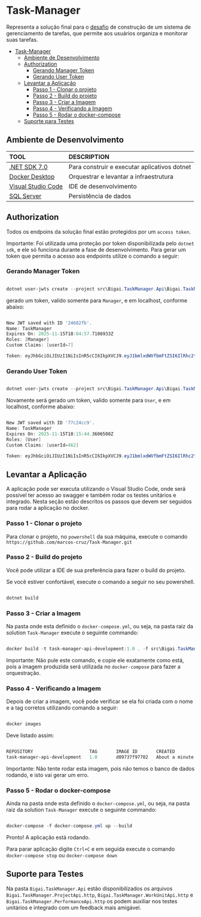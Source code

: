 # Task-Manager

Representa a solução final para o [desafio](https://meteor-ocelot-f0d.notion.site/NET-C-5281edbec2e4480d98552e5ca0242c5b) de construção de um sistema de gerenciamento de tarefas, que permite aos usuários organiza e monitorar suas tarefas.

- [Task-Manager](#task-manager)
  - [Ambiente de Desenvolvimento](#ambiente-de-desenvolvimento)
  - [Authorization](#authorization)
    - [Gerando Manager Token](#gerando-manager-token)
    - [Gerando User Token](#gerando-user-token)
  - [Levantar a Aplicação](#levantar-a-aplicação)
    - [Passo 1 - Clonar o projeto](#passo-1---clonar-o-projeto)
    - [Passo 2 - Build do projeto](#passo-2---build-do-projeto)
    - [Passo 3 - Criar a Imagem](#passo-3---criar-a-imagem)
    - [Passo 4 - Verificando a Imagem](#passo-4---verificando-a-imagem)
    - [Passo 5 - Rodar o docker-compose](#passo-5---rodar-o-docker-compose)
  - [Suporte para Testes](#suporte-para-testes)

## Ambiente de Desenvolvimento

| TOOL                                                                                                                   | DESCRIPTION                                  |
| :--------------------------------------------------------------------------------------------------------------------- | :------------------------------------------- |
| [.NET SDK 7.0](https://dotnet.microsoft.com/pt-br/download/dotnet/7.0)                                                 | Para construir e executar aplicativos dotnet |
| [Docker Desktop](https://docs.docker.com/get-docker)                                                                   | Orquestrar e levantar a infraestrutura       |
| [Visual Studio Code](https://aka.ms/vscode)                                                                            | IDE de desenvolvimento                       |
| [SQL Server](https://www.microsoft.com/pt-br/sql-server/sql-server-downloads?msockid=02916a913aad6e232c2779713b746f9b) | Persistência de dados                        |

## Authorization

Todos os endpoins da solução final estão protegidos por um `access token`.

Importante: Foi utilizada uma proteção por token disponibilizada pelo `dotnet sdk`, e ele só funciona durante a fase de desenvolvimento. Para gerar um token que permita o acesso aos endpoints utilize o comando a seguir:

### Gerando Manager Token

```powershell

dotnet user-jwts create --project src\Bigai.TaskManager.Api\Bigai.TaskManager.Api.csproj --role "Manager" --claim "userId=365" --name="TaskManager" --valid-for 365d

```

gerado um token, valido somente para `Manager`, e em localhost, conforme abaixo:

```powershell

New JWT saved with ID '24682fb'.
Name: TaskManager
Expires On: 2025-11-15T18:04:57.7106933Z
Roles: [Manager]
Custom Claims: [userId=7]

Token: eyJhbGciOiJIUzI1NiIsInR5cCI6IkpXVCJ9.eyJ1bmlxdWVfbmFtZSI6IlRhc2tNYW5hZ2VyIiwic3ViIjoiVGFza01hbmFnZXIiLCJqdGkiOiIyNDY4MmZiIiwicm9sZSI6Ik1hbmFnZXIiLCJ1c2VySWQiOiI3IiwiYXVkIjpbImh0dHA6Ly9sb2NhbGhvc3Q6NDQxMSIsImh0dHBzOi8vbG9jYWxob3N0OjQ0MzUyIiwiaHR0cHM6Ly9sb2NhbGhvc3Q6NTAwMSIsImh0dHA6Ly9sb2NhbGhvc3Q6NTAwMCJdLCJuYmYiOjE3MzE2OTM4OTcsImV4cCI6MTc2MzIyOTg5NywiaWF0IjoxNzMxNjkzOTAwLCJpc3MiOiJkb3RuZXQtdXNlci1qd3RzIn0.PFVlGyBAu9oa9DAXD6o_E8fnOSG86nGyxIzTayEhfRU

```

### Gerando User Token

```powershell

dotnet user-jwts create --project src\Bigai.TaskManager.Api\Bigai.TaskManager.Api.csproj --role "User" --claim "userId=462" --name="TaskManager" --valid-for 365d

```

Novamente será gerado um token, valido somente para `User`, e em localhost, conforme abaixo:

```powershell

New JWT saved with ID '77c24cc9'.
Name: TaskManager
Expires On: 2025-11-15T18:15:44.3606508Z
Roles: [User]
Custom Claims: [userId=462]

Token: eyJhbGciOiJIUzI1NiIsInR5cCI6IkpXVCJ9.eyJ1bmlxdWVfbmFtZSI6IlRhc2tNYW5hZ2VyIiwic3ViIjoiVGFza01hbmFnZXIiLCJqdGkiOiI3N2MyNGNjOSIsInJvbGUiOiJVc2VyIiwidXNlcklkIjoiNDYyIiwiYXVkIjpbImh0dHA6Ly9sb2NhbGhvc3Q6NDQxMSIsImh0dHBzOi8vbG9jYWxob3N0OjQ0MzUyIiwiaHR0cHM6Ly9sb2NhbGhvc3Q6NTAwMSIsImh0dHA6Ly9sb2NhbGhvc3Q6NTAwMCJdLCJuYmYiOjE3MzE2OTQ1NDQsImV4cCI6MTc2MzIzMDU0NCwiaWF0IjoxNzMxNjk0NTQ3LCJpc3MiOiJkb3RuZXQtdXNlci1qd3RzIn0.sHQC7gqtY1_RCCo8v4H6b6nBj0iYzuIM5bjoOkvdZUo

```

## Levantar a Aplicação

A aplicação pode ser executa utilizando o Visual Studio Code, onde será possível ter acesso ao swagger e também rodar os testes unitários e integrado. Nesta seção estão descritos os passos que devem ser seguidos para rodar a aplicação no docker.

### Passo 1 - Clonar o projeto

Para clonar o projeto, no `powershell` da sua máquina, execute o comando `https://github.com/marcos-cruz/Task-Manager.git`

### Passo 2 - Build do projeto

Você pode utilizar a IDE de sua preferência para fazer o build do projeto.

Se você estiver confortável, execute o comando a seguir no seu powershell.

```powershell

dotnet build

```

### Passo 3 - Criar a Imagem

Na pasta onde esta definido o `docker-compose.yml`, ou seja, na pasta raiz da solution `Task-Manager` execute o seguinte commando:

```powershell

docker build -t task-manager-api-development:1.0 . -f src\Bigai.TaskManager.Api\Dockerfile

```

Importante: Não pule este comando, e copie ele exatamente como está, pois a imagem produzida será utilizada no `docker-compose` para fazer a orquestração.

### Passo 4 - Verificando a Imagem

Depois de criar a imagem, você pode verificar se ela foi criada com o nome e a tag corretos utilizando comando a seguir:

```powershell

docker images

```

Deve listado assim:

```powershell

REPOSITORY                     TAG       IMAGE ID       CREATED              SIZE
task-manager-api-development   1.0       d09737f97702   About a minute ago   349MB

```

Importante: Não tente rodar esta imagem, pois não temos o banco de dados rodando, e isto vai gerar um erro.

### Passo 5 - Rodar o docker-compose

Ainda na pasta onde esta definido o `docker-compose.yml`, ou seja, na pasta raiz da solution `Task-Manager` execute o seguinte commando:

```powershell

docker-compose -f docker-compose.yml up --build

```

Pronto! A aplicação está rodando.

Para parar aplicação digite `Ctrl+C` e em seguida execute o comando `docker-compose stop` ou `docker-compose down`

## Suporte para Testes

Na pasta `Bigai.TaskManager.Api` estão disponibilizados os arquivos `Bigai.TaskManager.ProjectApi.http`, `Bigai.TaskManager.WorkUnitApi.http` e `Bigai.TaskManager.PerformanceApi.http` os podem auxiliar nos testes unitários e integrado com um feedback mais amigável.
